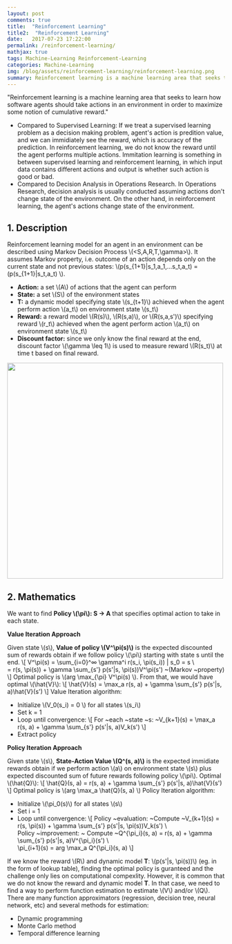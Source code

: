 ```yaml
---
layout: post
comments: true
title:  "Reinforcement Learning"
title2:  "Reinforcement Learning"
date:   2017-07-23 17:22:00
permalink: /reinforcement-learning/
mathjax: true
tags: Machine-Learning Reinforcement-Learning
categories: Machine-Learning
img: /blog/assets/reinforcement-learning/reinforcement-learning.png
summary: Reinforcement learning is a machine learning area that seeks to learn how software agents should take actions in an environment in order to maximize some notion of cumulative reward...
---
```



"Reinforcement learning is a machine learning area that seeks to learn how software agents should take actions in an environment in order to maximize some notion of cumulative reward."
* Compared to Supervised Learning: If we treat a supervised learning problem as a decision making problem, agent's action is predition value, and we can immidiately see the reward, which is accuracy of the prediction. In reinforcement learning, we do not know the reward until the agent performs multiple actions. Immitation learning is something in between supervised learning and reinforcement learning, in which input data contains different actions and output is whether such action is good or bad.
* Compared to Decision Analysis in Operations Research. In Operations Research, decision analysis is usually conducted assuming actions don't change state of the environment. On the other hand, in reinforcement learning, the agent's actions change state of the environment.

## 1. Description
Reinforcement learning model for an agent in an environment can be described using Markov Decision Process \\(<S,A,R,T,\gamma>\\). It assumes Markov property, i.e. outcome of an action depends only on the current state and not previous states: \\(p(s_{1+1}|s_1,a_1,...s_t,a_t) = (p(s_{1+1}|s_t,a_t) \\).
* __Action:__ a set \\(A\\) of actions that the agent can perform
* __State:__ a set \\(S\\) of the environment states
* __T:__ a dynamic model specifying state \\(s_{t+1}\\) achieved when the agent perform action \\(a_t\\) on environment state \\(s_t\\)
* __Reward:__ a reward model \\(R(s)\\), \\(R(s,a)\\), or \\(R(s,a,s')\\) specifying reward \\(r_t\\) achieved when the agent perform action \\(a_t\\) on environment state \\(s_t\\)
* __Discount factor:__ since we only know the final reward at the end, discount factor \\(\gamma \leq 1\\) is used to measure reward \\(R(s_t)\\) at time t based on final reward.

<div class="imgcap">
<div >
    <img src="/blog/assets/reinforcement-learning/reinforcement-learning.png" width = "500">
</div>
</div>

## 2. Mathematics
We want to find __Policy \\(\pi\\): S -> A__ that specifies optimal action to take in each state.

__Value Iteration Approach__

Given state \\(s\\), __Value of policy \\(V^\pi(s)\\)__ is the expected discounted sum of rewards obtain if we follow policy \\(\pi\\) starting with state s until the end.
\\[
V^\pi(s) = \sum_{i=0}^∞ \gamma^i r(s_i, \pi(s_i)) | s_0 = s \\\
= r(s, \pi(s)) + \gamma \sum_{s'} p(s'|s, \pi(s))V^\pi(s') ~(Markov ~property)
\\]
Optimal policy is \\(arg \max_{\pi} V^\pi(s) \\). From that, we would have optimal \\(\hat{V}\\): 
\\[
\hat{V}(s) = \max_a r(s, a) + \gamma \sum_{s'} p(s'|s, a)\hat{V}(s')
\\]
Value Iteration algorithm:
* Initialize \\(V_0(s_i) = 0 \\) for all states \\(s_i\\)
* Set k = 1
* Loop until convergence:
\\[
For ~each ~state ~s: ~V_{k+1}(s) = \max_a r(s, a) + \gamma \sum_{s'} p(s'|s, a)V_k(s')
\\]
* Extract policy




__Policy Iteration Approach__

Given state \\(s\\), __State-Action Value \\(Q^\(s, a)\\)__ is the expected immidiate rewards obtain if we perform action \\(a\\) on environment state \\(s\\) plus expected discounted sum of future rewards following policy \\(\pi\\). Optimal \\(\hat{Q}\\):
\\[
\hat{Q}(s, a) = r(s, a) + \gamma \sum_{s'} p(s'|s, a)\hat{V}(s')
\\]
Optimal policy is \\(arg \max_a \hat{Q}(s, a) \\)
Policy Iteration algorithm:
* Initialize \\(\pi_0(s)\\) for all states \\(s\\)
* Set i = 1
* Loop until convergence:
\\[
Policy ~evaluation: ~Compute ~V_{k+1}(s) = r(s, \pi(s)) + \gamma \sum_{s'} p(s'|s, \pi(s))V_k(s') \\\
Policy ~improvement: ~ Compute ~Q^{\pi_i}(s, a) = r(s, a) + \gamma \sum_{s'} p(s'|s, a)V^{\pi_i}(s') \\\
\pi_{i+1}(s) = arg \max_a Q^{\pi_i}(s, a)
\\]

If we know the reward \\(R\\) and dynamic model __T__: \\(p(s'|s, \pi(s))\\) (eg. in the form of lookup table), finding the optimal policy is guranteed and the challenge only lies on computational compexlity. However, it is common that we do not know the reward and dynamic model __T__. In that case, we need to find a way to perform function estimation to estimate \\(V\\) and/or \\(Q\\). There are many function approximators (regression, decision tree, neural network, etc) and several methods for estimation:
* Dynamic programming
* Monte Carlo method
* Temporal difference learning

